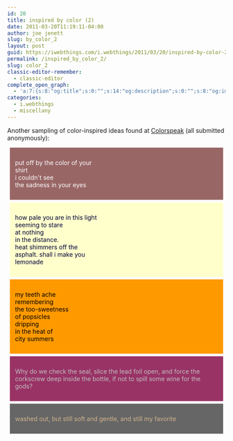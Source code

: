```yaml
---
id: 20
title: inspired by color (2)
date: 2011-03-20T11:19:11-04:00
author: joe jenett
slug: by_color_2
layout: post
guid: https://iwebthings.com/i.webthings/2011/03/20/inspired-by-color-2/
permalink: /inspired_by_color_2/
slug: color_2
classic-editor-remember:
  - classic-editor
complete_open_graph:
  - 'a:7:{s:8:"og:title";s:0:"";s:14:"og:description";s:0:"";s:8:"og:image";s:0:"";s:7:"og:type";s:0:"";s:12:"twitter:card";s:7:"summary";s:19:"twitter:description";s:0:"";s:15:"twitter:creator";s:0:"";}'
categories:
  - i.webthings
  - miscellany
---
```

  <p>Another sampling of color-inspired ideas found at <a href="https://joejenett.com/colorspeak/1/">Colorspeak</a> (all submitted anonymously):</p>
  <div style="background:#996666;color:#ffffff;padding:12px;margin:6px;">
  <p>
  put off by the color of your<br />
  shirt<br />
  i couldn't see<br />
  the sadness in your eyes
  </p>
  </div>
  <div style="background:#FFFFCC;color:#000033;padding:12px;margin:6px;">
  <p>
  how pale you are in this light<br />
  seeming to stare<br />
  at nothing<br />
  in the distance.<br />
  heat shimmers off the<br />
  asphalt. shall i make you<br />
  lemonade
  </p>
  </div>
  <div style="background:#FF9900;color:#000000;padding:12px;margin:6px;">
  <p>
  my teeth ache<br />
  remembering<br />
  the too-sweetness<br />
  of popsicles<br />
  dripping<br />
  in the heat of<br />
  city summers
  </p>
  </div>
  <div style="background:#993366;color:#c0c0c0;padding:12px;margin:6px;">
  <p>
  Why do we check the seal, slice the lead foil open, and force the corkscrew deep inside the bottle, if not to spill some wine for the gods?
  </p>
  </div>
  <div style="background:#666666;color:#d2b48c;padding:12px;margin:6px;">
  <p>
  washed out, but still soft and gentle, and still my favorite </p>
  </div>



